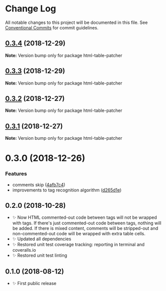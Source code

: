 # Change Log

All notable changes to this project will be documented in this file.
See [Conventional Commits](https://conventionalcommits.org) for commit guidelines.

## [0.3.4](https://bitbucket.org/codsen/codsen/src/master/packages/html-table-patcher/compare/html-table-patcher@0.3.3...html-table-patcher@0.3.4) (2018-12-29)

**Note:** Version bump only for package html-table-patcher





## [0.3.3](https://bitbucket.org/codsen/codsen/src/master/packages/html-table-patcher/compare/html-table-patcher@0.3.2...html-table-patcher@0.3.3) (2018-12-29)

**Note:** Version bump only for package html-table-patcher





## [0.3.2](https://bitbucket.org/codsen/codsen/src/master/packages/html-table-patcher/compare/html-table-patcher@0.3.1...html-table-patcher@0.3.2) (2018-12-27)

**Note:** Version bump only for package html-table-patcher





## [0.3.1](https://bitbucket.org/codsen/codsen/src/master/packages/html-table-patcher/compare/html-table-patcher@0.3.0...html-table-patcher@0.3.1) (2018-12-27)

**Note:** Version bump only for package html-table-patcher





# 0.3.0 (2018-12-26)


### Features

* comments skip ([4afb7c4](https://bitbucket.org/codsen/codsen/src/master/packages/html-table-patcher/commits/4afb7c4))
* improvements to tag recognition algorithm ([d265d1e](https://bitbucket.org/codsen/codsen/src/master/packages/html-table-patcher/commits/d265d1e))





## 0.2.0 (2018-10-28)

- ✨ Now HTML commented-out code between tags will not be wrapped with tags. If there's just commented-out code between tags, nothing will be added. If there is mixed content, comments will be stripped-out and non-commented-out code will be wrapped with extra table cells.
- ✨ Updated all dependencies
- ✨ Restored unit test coverage tracking: reporting in terminal and coveralls.io
- ✨ Restored unit test linting

## 0.1.0 (2018-08-12)

- ✨ First public release

